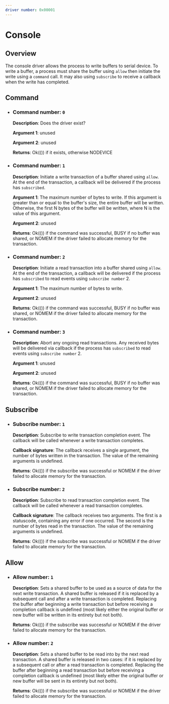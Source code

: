 ```yaml
---
driver number: 0x00001
---
```


# Console

## Overview

The console driver allows the process to write buffers to serial device. To
write a buffer, a process must share the buffer using `allow` then initiate the
write using a `command` call. It may also using `subscribe` to receive a
callback when the write has completed.

## Command

  * ### Command number: `0`

    **Description**: Does the driver exist?

    **Argument 1**: unused

    **Argument 2**: unused

    **Returns**: Ok(()) if it exists, otherwise NODEVICE

  * ### Command number: `1`

    **Description**: Initiate a write transaction of a buffer shared using `allow`.
    At the end of the transaction, a callback will be delivered if the process
    has `subscribed`.

    **Argument 1**: The maximum number of bytes to write. If this argument is
    greater than or equal to the buffer's size, the entire buffer will be
    written. Otherwise, the first N bytes of the buffer will be written, where N
    is the value of this argument.

    **Argument 2**: unused

    **Returns**: Ok(()) if the command was successful, BUSY if no buffer was
    shared, or NOMEM if the driver failed to allocate memory for the
    transaction.

  * ### Command number: `2`

    **Description**: Initiate a read transaction into a buffer shared using `allow`.
    At the end of the transaction, a callback will be delivered if the process
    has `subscribed` to read events using `subscribe number` 2.

    **Argument 1**: The maximum number of bytes to write.

    **Argument 2**: unused

    **Returns**: Ok(()) if the command was successful, BUSY if no buffer was
    shared, or NOMEM if the driver failed to allocate memory for the
    transaction.

  * ### Command number: `3`

    **Description**: Abort any ongoing read transactions.
    Any received bytes will be delivered via callback if the process
    has `subscribed` to read events using `subscribe number` 2.

    **Argument 1**: unused

    **Argument 2**: unused

    **Returns**: Ok(()) if the command was successful, BUSY if no buffer was
    shared, or NOMEM if the driver failed to allocate memory for the
    transaction.

## Subscribe

  * ### Subscribe number: `1`

    **Description**: Subscribe to write transaction completion event. The
    callback will be called whenever a write transaction completes.

    **Callback signature**: The callback receives a single argument, the number
    of bytes written in the transaction. The value of the remaining arguments
    is undefined.

    **Returns**: Ok(()) if the subscribe was successful or NOMEM if the
    driver failed to allocate memory for the transaction.

  * ### Subscribe number: `2`

    **Description**: Subscribe to read transaction completion event. The
    callback will be called whenever a read transaction completes.

    **Callback signature**: The callback receives two arguments. The first
    is a statuscode, containing any error if one occurred. The second is the
    number of bytes read in the transaction. The value of the remaining arguments
    is undefined.

    **Returns**: Ok(()) if the subscribe was successful or NOMEM if the
    driver failed to allocate memory for the transaction.

## Allow

  * ### Allow number: `1`

    **Description**: Sets a shared buffer to be used as a source of data for
    the next write transaction. A shared buffer is released if it is replaced
    by a subsequent call and after a write transaction is completed. Replacing
    the buffer after beginning a write transaction but before receiving a
    completion callback is undefined (most likely either the original buffer or
    new buffer will be written in its entirety but not both).

    **Returns**: Ok(()) if the subscribe was successful or NOMEM if the
    driver failed to allocate memory for the transaction.

  * ### Allow number: `2`

    **Description**: Sets a shared buffer to be read into by the next read
    transaction. A shared buffer is released in two cases: if it is replaced by
    a subsequent call or after a read transaction is completed. Replacing the
    buffer after beginning a read transaction but before receiving a completion
    callback is undefined (most likely either the original buffer or new buffer
    will be sent in its entirety but not both).

    **Returns**: Ok(()) if the subscribe was successful or NOMEM if the
    driver failed to allocate memory for the transaction.

